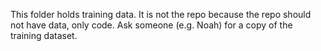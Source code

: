 This folder holds training data. It is not the repo because
the repo should not have data, only code. Ask someone (e.g. Noah)
for a copy of the training dataset.
